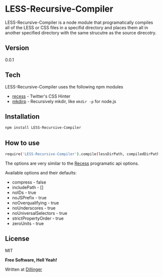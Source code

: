 LESS-Recursive-Compiler
=========

LESS-Recursive-Compiler is a node module that programatically compiles all of the LESS or CSS files in a specifid directory and places them all in another specified directory with the same strucutre as the source direcotry.


Version
----

0.0.1

Tech
-----------

LESS-Recursive-Compiler uses the following npm modules

* [recess] - Twitter's CSS Hinter
* [mkdirp] - Recursively mkdir, like `mkdir -p` for node.js


Installation
--------------

```sh
npm install LESS-Recursive-Compiler
```

How to use
--------------

```sh
require('LESS-Recursive-Compiler').compile(lessDirPath, compiledDirPath, [options])
```
The options are very similar to the [Recess] programatic api options.


Available options and their defaults:

- compress - false
- includePath - []
- noIDs - true
- noJSPrefix - true
- noOverqualifying - true
- noUnderscores - true
- noUniversalSelectors - true
- strictPropertyOrder - true
- zeroUnits - true


License
----

MIT


**Free Software, Hell Yeah!**

Written at [Dillinger]

[recess]:http://twitter.github.io/recess/
[mkdirp]:https://www.npmjs.org/package/mkdirp
[dillinger]:http://dillinger.io/

